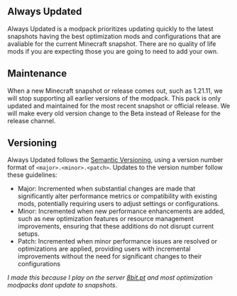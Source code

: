 ## Always Updated

Always Updated is a modpack prioritizes updating quickly to the latest snapshots having the best optimization mods and configurations that are avaliable for the current Minecraft snapshot. There are no quality of life mods if you are expecting those you are going to need to add your own.

## Maintenance
When a new Minecraft snapshot or release comes out, such as 1.21.11, we will stop supporting all earlier versions of the modpack. This pack is only updated and maintained for the most recent snapshot or official release. We will make every old version change to the Beta instead of Release for the release channel.

## Versioning
Always Updated follows the [Semantic Versioning](https://semver.org/), using a version number format of `<major>.<minor>.<patch>`. Updates to the version number follow these guidelines:

- Major: Incremented when substantial changes are made that significantly alter performance metrics or compatibility with existing mods, potentially requiring users to adjust settings or configurations.
- Minor: Incremented when new performance enhancements are added, such as new optimization features or resource management improvements, ensuring that these additions do not disrupt current setups.
- Patch: Incremented when minor performance issues are resolved or optimizations are applied, providing users with incremental improvements without the need for significant changes to their configurations

_I made this because I play on the server [8bit.pt](https://www.youtube.com/@8bitpt) and most optimization modpacks dont update to snapshots._
